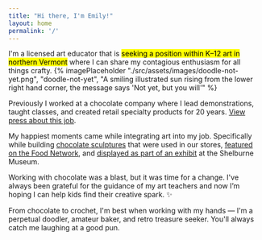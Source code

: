 ```yaml
---
title: "Hi there, I'm Emily!"
layout: home
permalink: '/'
---
```


I'm a licensed art educator that is <mark>seeking a position within K&#8211;12 art in northern Vermont</mark> where I can share my contagious enthusiasm for all things crafty.
{% imagePlaceholder "./src/assets/images/doodle-not-yet.png", "doodle-not-yet", "A smiling illustrated sun rising from the lower right hand corner, the message says 'Not yet, but you will'" %}

Previously I worked at a chocolate company where I lead demonstrations, taught classes, and created retail specialty products for 20 years. [View press about this job](/press/).

My happiest moments came while integrating art into my job. Specifically while building [chocolate sculptures](https://chocolatesculptress.com) that were used in our stores, [featured on the Food Network](https://chocolatesculptress.com/sculptures/cuckoo-clock/ "Giant Chocolate Cuckoo Clock on the Food Network"), and [displayed as part of an exhibit](https://chocolatesculptress.com/sculptures/donut-shop/ "Donut Shop Chocolate Sculpture on display at Shelburne Museum") at the Shelburne Museum.

Working with chocolate was a blast, but it was time for a change. I've always been grateful for the guidance of my art teachers and now I’m hoping I can help kids find their creative spark. ✨

From chocolate to crochet, I'm best when working with my hands &#8212; I'm a perpetual doodler, amateur baker, and retro treasure seeker. You'll always catch me laughing at a good pun.
